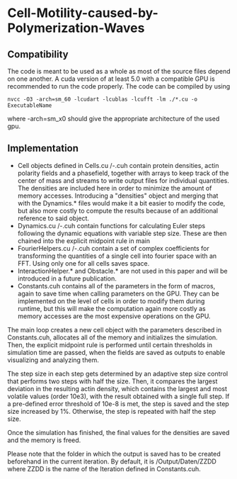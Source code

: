 # Cell-Motility-caused-by-Polymerization-Waves

## Compatibility
The code is meant to be used as a whole as most of the source files depend on one another. A cuda version of at least 5.0 with a compatible GPU is recommended to run the code properly. The code can be compiled by using 

    nvcc -O3 -arch=sm_60 -lcudart -lcublas -lcufft -lm ./*.cu -o ExecutableName
where -arch=sm_x0 should give the appropriate architecture of the used gpu.

## Implementation
* Cell objects defined in Cells.cu /-.cuh contain protein densities, actin polarity fields and a phasefield, together with  arrays to keep track of the center of mass and streams to write output files for individual quantities. The densities are included here in order to minimize the amount of memory accesses. Introducing a "densities" object and merging that with the Dynamics.* files would make it a bit easier to modify the code, but also more costly to compute the results because of an additional reference to said object.
* Dynamics.cu /-.cuh contain functions for calculating Euler steps following the dynamic equations with variable step size. These are then chained into the explicit midpoint rule in main
* FourierHelpers.cu /-.cuh contain a set of complex coefficients for transforming the quantities of a single cell into fourier space with an FFT. Using only one for all cells saves space.
* InteractionHelper.* and Obstacle.* are not used in this paper and will be introduced in a future publication.
* Constants.cuh contains all of the parameters in the form of macros, again to save time when calling parameters on the GPU. They can be implemented on the level of cells in order to modify them during runtime, but this will make the computation again more costly as memory accesses are the most expensive operations on the GPU.

The main loop creates a new cell object with the parameters described in Constants.cuh, allocates all of the memory and initializes the simulation. Then, the explicit midpoint rule is performed until certain thresholds in simulation time are passed, when the fields are saved as outputs to enable visualizing and analyzing them. 

The step size in each step gets determined by an adaptive step size control that performs two steps with half the size. Then, it compares the largest deviation in the resulting actin density, which contains the largest and most volatile values (order 10e3), with the result obtained with a single full step. If a pre-defined error threshold of 10e-8 is met, the step is saved and the step size increased by 1%. Otherwise, the step is repeated with half the step size.

Once the simulation has finished, the final values for the densities are saved and the memory is freed.

Please note that the folder in which the output is saved has to be created beforehand in the current iteration. By default, it is /Output/Daten/ZZDD where ZZDD is the name of the Iteration defined in Constants.cuh.
